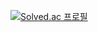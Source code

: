 [![Solved.ac 프로필](http://mazassumnida.wtf/api/v2/generate_badge?boj=pom0319)](https://solved.ac/pom0319)

